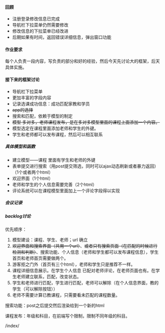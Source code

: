 #### 回顾

- 注册登录修改信息已完成
- 导航栏下拉菜单仍然需要修改
- 修改信息的下拉菜单已经改进
- 后期如果有时间，返回错误详细信息，弹出窗口功能

#### 作业要求

每个人负责一段内容，写负责的部分和好的经验，然后今天先讨论大的框架，后天具体实施。





#### 接下来的框架讨论

- 导航栏下拉菜单
- 更加丰富的字段内容
- 记录选课成功信息：成功匹配家教和学员
- ~~app的选择~~
- 搜索和匹配，依赖于模型的制定
- ~~模型 多对多，老师课程发布，是在多对多模型里面的课程上面添加一个内容。~~
- 模型选定在课程里面添加老师和学生的外键。
- 学生和老师都可以发布课程，然后可以相互联系

##### 具体模型和函数

- 建立模型——课程 里面有学生和老师的外键
- 表单提交进行搜索（用post提交筛选，同时可以ajax动态刷新或者暴力返回）（1个或者两个html）
- 欢迎界面（1个html）
- 老师和学生的个人信息需要完善（2个html）
- 评论系统可以在课程模型里面加上一个评论字段得以实现



##### 会议记录

##### backlog讨论

优先顺序：

1. 模型建设：课程、学生、老师；url 确立
2. ~~欢迎界面和搜索界面（共用一个url）~~、~~或者只有搜索页面（在匹配的时候进行检测和判断）~~、搜索功能、个人信息（老师和学生都可以发布课程信息），学生首页和老师首页需要做两个。
3. 游客拒之门外（首页有三个html），老师和学生只是推荐不一样。
4. 课程详细信息展示。在学生个人信息 已配对老师评论，在老师页面也有。在学生老师建立联系，匹配，改变状态。
5. 学生和老师进行匹配，学生进行匹配，老师可以解除（在个人信息界面，教的学生（可以解除按钮））
6. 老师不需要计算已教课程，只需要看未匹配的课程数量。

搜索功能：post之后提交然后渲染给到一个新的html

课程发布：年级和科目，在前端写个限制，限制不同年级的科目。

/index/